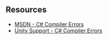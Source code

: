 ## Resources
- [MSDN - C# Compiler Errors](https://support.unity.com/hc/en-us/sections/201163895-C-Compiler-Errors)
- [Unity Support - C# Compiler Errors](https://support.unity.com/hc/en-us/sections/201163895-C-Compiler-Errors)
